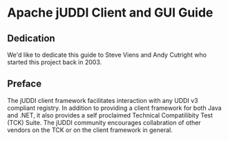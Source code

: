 # Apache jUDDI Client and GUI Guide

## Dedication

We'd like to dedicate this guide to Steve Viens and Andy Cutright who started this project back in 2003.

## Preface

The jUDDI client framework facilitates interaction with any UDDI v3 compliant registry. In addition to providing a client framework for both Java and .NET, it also provides a self proclaimed Technical Compatilibity Test (TCK) Suite. The jUDDI community encourages collabration of other vendors on the TCK or on the client framework in general.
